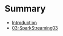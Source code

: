 # Summary

* [Introduction](README.md)
* [03-SparkStreaming03](03-sparkstreaming03/03-sparkstreaming03.md)

